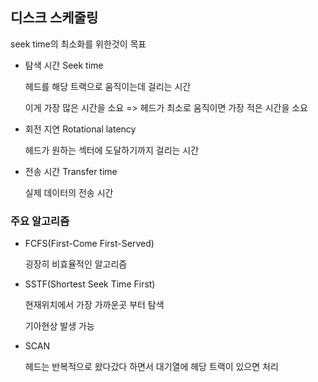 ## 디스크 스케줄링

seek time의 최소화를 위한것이 목표



* 탐색 시간 Seek time

  헤드를 해당 트랙으로 움직이는데 걸리는 시간

  이게 가장 많은 시간을 소요 => 헤드가 최소로 움직이면 가장 적은 시간을 소요

* 회전 지연 Rotational latency

  헤드가 원하는 섹터에 도달하기까지 걸리는 시간



* 전송 시간 Transfer time

  실제 데이터의 전송 시간



### 주요 알고리즘

* FCFS(First-Come First-Served) 

  굉장히 비효율적인 알고리즘



* SSTF(Shortest Seek Time First)

  현재위치에서 가장 가까운곳 부터 탐색

  기아현상 발생 가능

  

* SCAN 

  헤드는 반복적으로 왔다갔다 하면서 대기열에 헤당 트랙이 있으면 처리

  

   